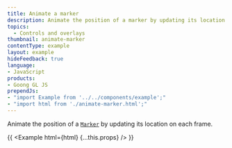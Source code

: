 ```yaml
---
title: Animate a marker
description: Animate the position of a marker by updating its location on each frame.
topics:
  - Controls and overlays
thumbnail: animate-marker
contentType: example
layout: example
hideFeedback: true
language:
- JavaScript
products:
- Goong GL JS
prependJs:
- "import Example from '../../components/example';"
- "import html from './animate-marker.html';"
---
```


Animate the position of a [`Marker`](/docs/javascript/markers/#marker) by updating its location on each frame.

{{ <Example html={html} {...this.props} /> }}
